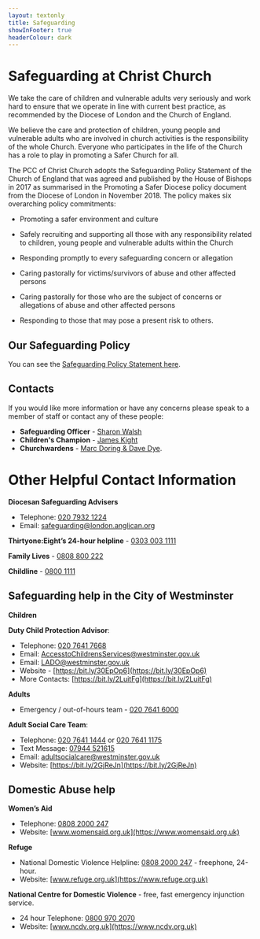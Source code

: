 ```yaml
---
layout: textonly
title: Safeguarding
showInFooter: true
headerColour: dark
---
```

Safeguarding at Christ Church
=========================================

We take the care of children and vulnerable adults very seriously and work hard to ensure that we operate in line with current best practice, as recommended by the Diocese of London and the Church of England.

We believe the care and protection of children, young people and vulnerable adults who are involved in church activities is the responsibility of the whole Church. Everyone who participates in the life of the Church has a role to play in promoting a Safer Church for all.

The PCC of Christ Church adopts the Safeguarding Policy Statement of the Church of England that was agreed and published by the House of Bishops in 2017 as summarised in the Promoting a Safer Diocese policy document from the Diocese of London in November 2018. The policy makes six overarching policy commitments:

* Promoting a safer environment and culture

* Safely recruiting and supporting all those with any responsibility related to children, young people and vulnerable adults within the Church

* Responding promptly to every safeguarding concern or allegation

* Caring pastorally for victims/survivors of abuse and other affected persons

* Caring pastorally for those who are the subject of concerns or allegations of abuse and other affected persons

* Responding to those that may pose a present risk to others.

Our Safeguarding Policy
-----------------------

You can see the [Safeguarding Policy Statement here](/assets/downloads/CCMSafeguardingPolicy.pdf).

Contacts
--------

If you would like more information or have any concerns please speak to a member of staff or contact any of these people:
* **Safeguarding Officer** - [Sharon Walsh](mailto:sharon@christchurchmayfair.org)
* **Children's Champion** - [James Kight](mailto:james@christchurchmayfair.org)
* **Churchwardens** - [Marc Doring & Dave Dye](mailto:churchwardens@christchurchmayfair.org).

Other Helpful Contact Information
=================================

**Diocesan Safeguarding Advisers** 
* Telephone: [020 7932 1224](tel:02079321224)
* Email: [safeguarding@london.anglican.org](mailto:safeguarding@london.anglican.org)

**Thirtyone:Eight’s 24-hour helpline** - [0303 003 1111](tel:03030031111)

**Family Lives** - [0808 800 222](tel:0808800222)

**Childline** - [0800 1111](tel:08001111)
 
Safeguarding help in the City of Westminster
--------------------------------------------

**Children**

**Duty Child Protection Advisor**:
* Telephone: [020 7641 7668](tel:02076417668)
* Email: [AccesstoChildrensServices@westminster.gov.uk](mailto:AccesstoChildrensServices@westminster.gov.uk)
* Email: [LADO@westminster.gov.uk](mailto:LADO@westminster.gov.uk)
* Website - [https://bit.ly/30EpOp6](https://bit.ly/30EpOp6)
* More Contacts: [https://bit.ly/2LuitFg](https://bit.ly/2LuitFg)
 
**Adults**

* Emergency / out-of-hours team - [020 7641 6000](tel:02076416000)
 
**Adult Social Care Team**:
* Telephone: [020 7641 1444](tel:02076411444) or [020 7641 1175](tel:02076411175)
* Text Message: [07944 521615](sms:07944521615)
* Email: [adultsocialcare@westminster.gov.uk](mailto:adultsocialcare@westminster.gov.uk)
* Website: [https://bit.ly/2GjReJn](https://bit.ly/2GjReJn)
 
Domestic Abuse help
-------------------

**Women’s Aid**
* Telephone: [0808 2000 247](tel:08082000247)
* Website: [www.womensaid.org.uk](https://www.womensaid.org.uk)

**Refuge**
* National Domestic Violence Helpline: [0808 2000 247](tel:08082000247) - freephone, 24-hour.
* Website: [www.refuge.org.uk](https://www.refuge.org.uk)

**National Centre for Domestic Violence** - free, fast emergency injunction service. 
* 24 hour Telephone: [0800 970 2070](tel:08009702070)
* Website: [www.ncdv.org.uk](https://www.ncdv.org.uk)

